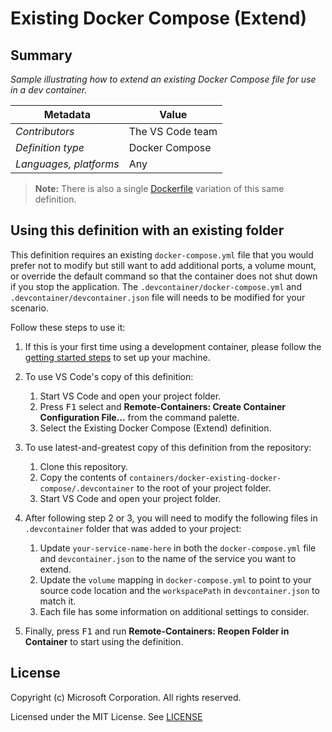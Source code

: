 # Existing Docker Compose (Extend)

## Summary

*Sample illustrating how to extend an existing Docker Compose file for use in a dev container.*

| Metadata | Value |  
|----------|-------|
| *Contributors* | The VS Code team |
| *Definition type* | Docker Compose |
| *Languages, platforms* | Any |

> **Note:** There is also a single [Dockerfile](../docker-existing-dockerfile) variation of this same definition.

## Using this definition with an existing folder

This definition requires an existing `docker-compose.yml` file that you would prefer not to modify but still want to add additional ports, a volume mount, or override the default command so that the container does not shut down if you stop the application.  The `.devcontainer/docker-compose.yml` and `.devcontainer/devcontainer.json` file will needs to be modified for your scenario.

Follow these steps to use it:

1. If this is your first time using a development container, please follow the [getting started steps](https://aka.ms/vscode-remote/containers/getting-started) to set up your machine.

2. To use VS Code's copy of this definition:
   1. Start VS Code and open your project folder.
   2. Press <kbd>F1</kbd> select and **Remote-Containers: Create Container Configuration File...** from the command palette.
   3. Select the Existing Docker Compose (Extend) definition.

3. To use latest-and-greatest copy of this definition from the repository:
   1. Clone this repository.
   2. Copy the contents of `containers/docker-existing-docker-compose/.devcontainer` to the root of your project folder.
   3. Start VS Code and open your project folder.

4. After following step 2 or 3, you will need to modify the following files in `.devcontainer` folder that was added to your project:
   1. Update `your-service-name-here` in both the `docker-compose.yml` file and `devcontainer.json` to the name of the service you want to extend.
   2. Update the `volume` mapping in `docker-compose.yml` to point to your source code location and the `workspacePath` in `devcontainer.json` to match it.
   3. Each file has some information on additional settings to consider.

5. Finally, press <kbd>F1</kbd> and run **Remote-Containers: Reopen Folder in Container** to start using the definition.

## License

Copyright (c) Microsoft Corporation. All rights reserved.

Licensed under the MIT License. See [LICENSE](https://github.com/Microsoft/vscode-dev-containers/blob/master/LICENSE)

